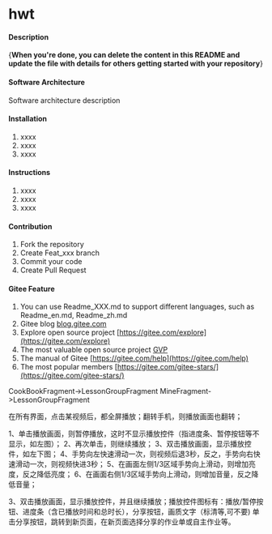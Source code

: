 # hwt

#### Description
{**When you're done, you can delete the content in this README and update the file with details for others getting started with your repository**}

#### Software Architecture
Software architecture description

#### Installation

1. xxxx
2. xxxx
3. xxxx

#### Instructions

1. xxxx
2. xxxx
3. xxxx

#### Contribution

1. Fork the repository
2. Create Feat_xxx branch
3. Commit your code
4. Create Pull Request


#### Gitee Feature

1. You can use Readme\_XXX.md to support different languages, such as Readme\_en.md, Readme\_zh.md
2. Gitee blog [blog.gitee.com](https://blog.gitee.com)
3. Explore open source project [https://gitee.com/explore](https://gitee.com/explore)
4. The most valuable open source project [GVP](https://gitee.com/gvp)
5. The manual of Gitee [https://gitee.com/help](https://gitee.com/help)
6. The most popular members  [https://gitee.com/gitee-stars/](https://gitee.com/gitee-stars/)

CookBookFragment->LessonGroupFragment
MineFragment->LessonGroupFragment

在所有界面，点击某视频后，都全屏播放；翻转手机，则播放画面也翻转；

1、单击播放画面，则暂停播放，这时不显示播放控件（指进度条、暂停按钮等不显示，如左图）；
2、再次单击，则继续播放；
3、双击播放画面，显示播放控件，如左下图；
4、手势向左快速滑动一次，则视频后退3秒，反之，手势向右快速滑动一次，则视频快进3秒；
5、在画面左侧1/3区域手势向上滑动，则增加亮度，反之降低亮度；
6、在画面右侧1/3区域手势向上滑动，则增加音量，反之降低音量；

3、双击播放画面，显示播放控件，并且继续播放；播放控件图标有：播放/暂停按钮、进度条（含已播放时间和总时长），分享按钮，画质文字（标清等,可不要)
单击分享按钮，跳转到新页面，在新页面选择分享的作业单或自主作业等。

